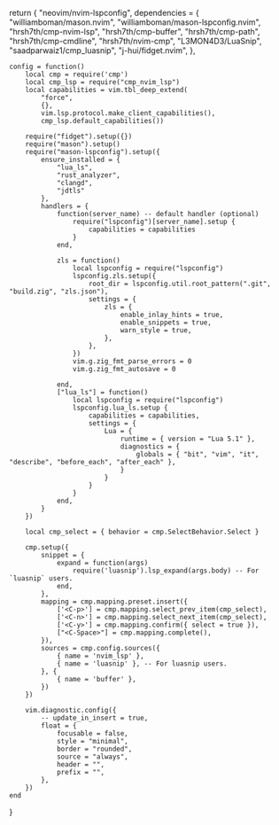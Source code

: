 
return {
    "neovim/nvim-lspconfig",
    dependencies = {
        "williamboman/mason.nvim",
        "williamboman/mason-lspconfig.nvim",
        "hrsh7th/cmp-nvim-lsp",
        "hrsh7th/cmp-buffer",
        "hrsh7th/cmp-path",
        "hrsh7th/cmp-cmdline",
        "hrsh7th/nvim-cmp",
        "L3MON4D3/LuaSnip",
        "saadparwaiz1/cmp_luasnip",
        "j-hui/fidget.nvim",
    },

    config = function()
        local cmp = require('cmp')
        local cmp_lsp = require("cmp_nvim_lsp")
        local capabilities = vim.tbl_deep_extend(
            "force",
            {},
            vim.lsp.protocol.make_client_capabilities(),
            cmp_lsp.default_capabilities())

        require("fidget").setup({})
        require("mason").setup()
        require("mason-lspconfig").setup({
            ensure_installed = {
                "lua_ls",
                "rust_analyzer",
                "clangd",
                "jdtls"
            },
            handlers = {
                function(server_name) -- default handler (optional)
                    require("lspconfig")[server_name].setup {
                        capabilities = capabilities
                    }
                end,

                zls = function()
                    local lspconfig = require("lspconfig")
                    lspconfig.zls.setup({
                        root_dir = lspconfig.util.root_pattern(".git", "build.zig", "zls.json"),
                        settings = {
                            zls = {
                                enable_inlay_hints = true,
                                enable_snippets = true,
                                warn_style = true,
                            },
                        },
                    })
                    vim.g.zig_fmt_parse_errors = 0
                    vim.g.zig_fmt_autosave = 0

                end,
                ["lua_ls"] = function()
                    local lspconfig = require("lspconfig")
                    lspconfig.lua_ls.setup {
                        capabilities = capabilities,
                        settings = {
                            Lua = {
                                runtime = { version = "Lua 5.1" },
                                diagnostics = {
                                    globals = { "bit", "vim", "it", "describe", "before_each", "after_each" },
                                }
                            }
                        }
                    }
                end,
            }
        })

        local cmp_select = { behavior = cmp.SelectBehavior.Select }

        cmp.setup({
            snippet = {
                expand = function(args)
                    require('luasnip').lsp_expand(args.body) -- For `luasnip` users.
                end,
            },
            mapping = cmp.mapping.preset.insert({
                ['<C-p>'] = cmp.mapping.select_prev_item(cmp_select),
                ['<C-n>'] = cmp.mapping.select_next_item(cmp_select),
                ['<C-y>'] = cmp.mapping.confirm({ select = true }),
                ["<C-Space>"] = cmp.mapping.complete(),
            }),
            sources = cmp.config.sources({
                { name = 'nvim_lsp' },
                { name = 'luasnip' }, -- For luasnip users.
            }, {
                { name = 'buffer' },
            })
        })

        vim.diagnostic.config({
            -- update_in_insert = true,
            float = {
                focusable = false,
                style = "minimal",
                border = "rounded",
                source = "always",
                header = "",
                prefix = "",
            },
        })
    end
}
